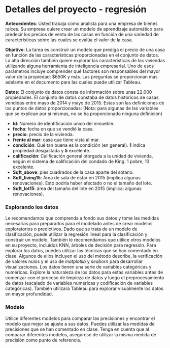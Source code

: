 # Detalles del proyecto - regresión

**Antecedentes**: Usted trabaja como analista para una empresa de bienes raíces. Su empresa quiere crear un modelo de aprendizaje automático para predecir los precios de venta de las casas en función de una variedad de características sobre las cuales se evalúa el valor de la casa.

**Objetivo**: La tarea es construir un modelo que prediga el precio de una casa en función de las características proporcionadas en el conjunto de datos. La alta dirección también quiere explorar las características de las viviendas utilizando alguna herramienta de inteligencia empresarial. Uno de esos parámetros incluye comprender qué factores son responsables del mayor valor de la propiedad: \$650K y más.
Las preguntas se proporcionan más adelante en el documento para las cuales puede utilizar Tableau.

**Datos**: El conjunto de datos consta de información sobre unas 22.000 propiedades. El conjunto de datos constaba de datos históricos de casas vendidas entre mayo de 2014 y mayo de 2015.
Estas son las definiciones de los puntos de datos proporcionadas:
(Nota: para algunas de las variables que se explican por sí mismas, no se ha proporcionado ninguna definición)

- **Id**: Número de identificación único del inmueble.
- **fecha**: fecha en que se vendió la casa.
- **precio**: precio de la vivienda.
- **frente al mar**: casa que tiene vista al mar.
- **condición**: Qué tan buena es la condición (en general). **1** indica propiedad desgastada y **5** excelente.
- **calificación**: Calificación general otorgada a la unidad de vivienda, según el sistema de calificación del condado de King. 1 pobre, 13 excelente.
- **Sqft_above**: pies cuadrados de la casa aparte del sótano.
- **Sqft_living15**: Área de sala de estar en 2015 (implica algunas renovaciones). Esto podría haber afectado o no el tamaño del lote.
- **Sqft_lot15**: área del tamaño del lote en 2015 (implica: algunas renovaciones).

### Explorando los datos

Le recomendamos que comprenda a fondo sus datos y tome las medidas necesarias para prepararlos para el modelado antes de crear modelos exploratorios o predictivos. Dado que se trata de un modelo de clasificación, puede utilizar la regresión lineal para la clasificación y construir un modelo. También le recomendamos que utilice otros modelos en su proyecto, incluidos KNN, árboles de decisión para regresión.
Para explorar los datos, puedes utilizar las técnicas que se han comentado en clase. Algunos de ellos incluyen el uso del método describe, la verificación de valores nulos y el uso de _matplotlib_ y _seaborn_ para desarrollar visualizaciones.
Los datos tienen una serie de variables categóricas y numéricas. Explore la naturaleza de los datos para estas variables antes de comenzar con el proceso de limpieza de datos y luego el preprocesamiento de datos (escalado de variables numéricas y codificación de variables categóricas).
También utilizará Tableau para explorar visualmente los datos en mayor profundidad.

### Modelo

Utilice diferentes modelos para comparar las precisiones y encontrar el modelo que mejor se ajuste a sus datos. Puedes utilizar las medidas de precisiones que se han comentado en clase. Tenga en cuenta que al comparar diferentes modelos, asegúrese de utilizar la misma medida de precisión como punto de referencia.